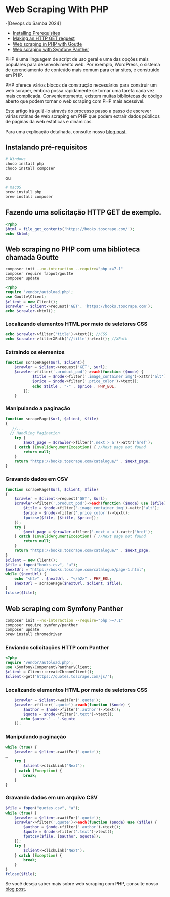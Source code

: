# Web Scraping With PHP 

-[Devops do Samba 2024]


- [Installing Prerequisites](#installing-prerequisites)
- [Making an HTTP GET request](#making-an-http-get-request)
- [Web scraping in PHP with Goutte](#web-scraping-in-php-with-goutte)
- [Web scraping with Symfony Panther](#web-scraping-with-symfony-panther)

PHP é uma linguagem de script de uso geral e uma das opções mais populares para desenvolvimento web. Por exemplo, WordPress, 
o sistema de gerenciamento de conteúdo mais comum para criar sites, é construído em PHP.

PHP oferece vários blocos de construção necessários para construir um web scraper, embora possa rapidamente se tornar uma tarefa cada vez mais complicada. 
Convenientemente, existem muitas bibliotecas de código aberto que podem tornar o web scraping com PHP mais acessível.

Este artigo irá guiá-lo através do processo passo a passo de escrever várias rotinas de web scraping em PHP que podem extrair dados públicos 
de páginas da web estáticas e dinâmicas.

Para uma explicação detalhada, consulte nosso [blog post](https://devopsdosamba.com.br).

## Instalando pré-requisitos

```sh
# Windows
choco install php
choco install composer
```

ou 

```sh
# macOS
brew install php
brew install composer
```

## Fazendo uma solicitação HTTP GET de exemplo.

```php
<?php
$html = file_get_contents('https://books.toscrape.com/');
echo $html;
```

## Web scraping no PHP com uma biblioteca chamada Goutte

```sh
composer init --no-interaction --require="php >=7.1"
composer require fabpot/goutte
composer update
```

```php
<?php
require 'vendor/autoload.php';
use Goutte\Client;
$client = new Client();
$crawler = $client->request('GET', 'https://books.toscrape.com');
echo $crawler->html();
```

### Localizando elementos HTML por meio de seletores CSS

```php
echo $crawler->filter('title')->text(); //CSS
echo $crawler->filterXPath('//title')->text(); //XPath
```

### Extraindo os elementos

```php
function scrapePage($url, $client){
    $crawler = $client->request('GET', $url);
    $crawler->filter('.product_pod')->each(function ($node) {
            $title = $node->filter('.image_container img')->attr('alt');
            $price = $node->filter('.price_color')->text();
            echo $title . "-" . $price . PHP_EOL;
        });
    }
```



### Manipulando a paginação

```php
function scrapePage($url, $client, $file)
{
   //...
  // Handling Pagination
    try {
        $next_page = $crawler->filter('.next > a')->attr('href');
    } catch (InvalidArgumentException) { //Next page not found
        return null;
    }
    return "https://books.toscrape.com/catalogue/" . $next_page;
}
```

### Gravando dados em CSV

```php
function scrapePage($url, $client, $file)
{
    $crawler = $client->request('GET', $url);
    $crawler->filter('.product_pod')->each(function ($node) use ($file) {
        $title = $node->filter('.image_container img')->attr('alt');
        $price = $node->filter('.price_color')->text();
        fputcsv($file, [$title, $price]);
    });
    try {
        $next_page = $crawler->filter('.next > a')->attr('href');
    } catch (InvalidArgumentException) { //Next page not found
        return null;
    }
    return "https://books.toscrape.com/catalogue/" . $next_page;
}
$client = new Client();
$file = fopen("books.csv", "a");
$nextUrl = "https://books.toscrape.com/catalogue/page-1.html";
while ($nextUrl) {
    echo "<h2>" . $nextUrl . "</h2>" . PHP_EOL;
    $nextUrl = scrapePage($nextUrl, $client, $file);
}
fclose($file);
```



## Web scraping com Symfony Panther

```sh
composer init --no-interaction --require="php >=7.1" 
composer require symfony/panther
composer update
brew install chromedriver
```

### Enviando solicitações HTTP com Panther

```php
<?php
require 'vendor/autoload.php';
use \Symfony\Component\Panther\Client;
$client = Client::createChromeClient();
$client->get('https://quotes.toscrape.com/js/');
```

### Localizando elementos HTML por meio de seletores CSS

```php
    $crawler = $client->waitFor('.quote');
    $crawler->filter('.quote')->each(function ($node) {
        $author = $node->filter('.author')->text();
        $quote = $node->filter('.text')->text();
       echo $autor." - ".$quote
    });
```

### Manipulando paginação

```php
while (true) {
    $crawler = $client->waitFor('.quote');
…
    try {
        $client->clickLink('Next');
    } catch (Exception) {
        break;
    }
}
```

### Gravando dados em um arquivo CSV

```php
$file = fopen("quotes.csv", "a");
while (true) {
    $crawler = $client->waitFor('.quote');
    $crawler->filter('.quote')->each(function ($node) use ($file) {
        $author = $node->filter('.author')->text();
        $quote = $node->filter('.text')->text();
        fputcsv($file, [$author, $quote]);
    });
    try {
        $client->clickLink('Next');
    } catch (Exception) {
        break;
    }
}
fclose($file);
```



Se você deseja saber mais sobre web scraping com PHP, consulte nosso [blog post](https://devopsdosamba.com.br).
